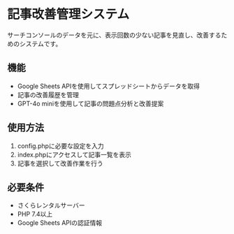 # 記事改善管理システム

サーチコンソールのデータを元に、表示回数の少ない記事を見直し、改善するためのシステムです。

## 機能
- Google Sheets APIを使用してスプレッドシートからデータを取得
- 記事の改善履歴を管理
- GPT-4o miniを使用して記事の問題点分析と改善提案

## 使用方法
1. config.phpに必要な設定を入力
2. index.phpにアクセスして記事一覧を表示
3. 記事を選択して改善作業を行う

## 必要条件
- さくらレンタルサーバー
- PHP 7.4以上
- Google Sheets APIの認証情報
